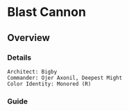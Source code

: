# Blast Cannon
## Overview
### Details
```
Architect: Bigby
Commander: Ojer Axonil, Deepest Might
Color Identity: Monored (R)
```

### Guide
